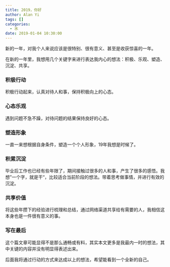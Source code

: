 ```yaml
---
title: 2019，你好
author: Alan Yi
tags: []
categories:
  - 水
date: 2019-01-04 10:30:00
---
```


新的一年，对我个人来说应该是很特别、很有意义、甚至是收获惊喜的一年。

在新的一年里，我想用几个关键字来进行表达我内心的想法：积极、乐观、塑造、沉淀、共享。

### 积极行动

积极行动起来，认真对待人和事，保持积极向上的心态。

### 心态乐观

遇到问题不急不躁，对待问题的结果保持良好的心态。

### 塑造形象

一直一来想根据自身条件，塑造一个个人形象，19年我想是时候了。

### 积累沉淀

毕业后工作也已经有些年限了，期间接触过很多的人和事，产生了很多的感悟。我想”一个字，就是干“，比较适合当前阶段的想法。带着思考做事情，并进行有效的沉淀。

### 共享价值

将这些年攒下的经验进行梳理和总结，通过网络渠道共享给有需要的人，我相信这本身也是一件很有意义的事。

### 写在最后

这个篇文章可能显得不是那么通畅或有料，其实本文更多是我最内一时的想法，其中关键的内容并没有明显得表述出来。

后面我将通过行动的方式来达成以上的想法，希望能看到一个全新的自己。
